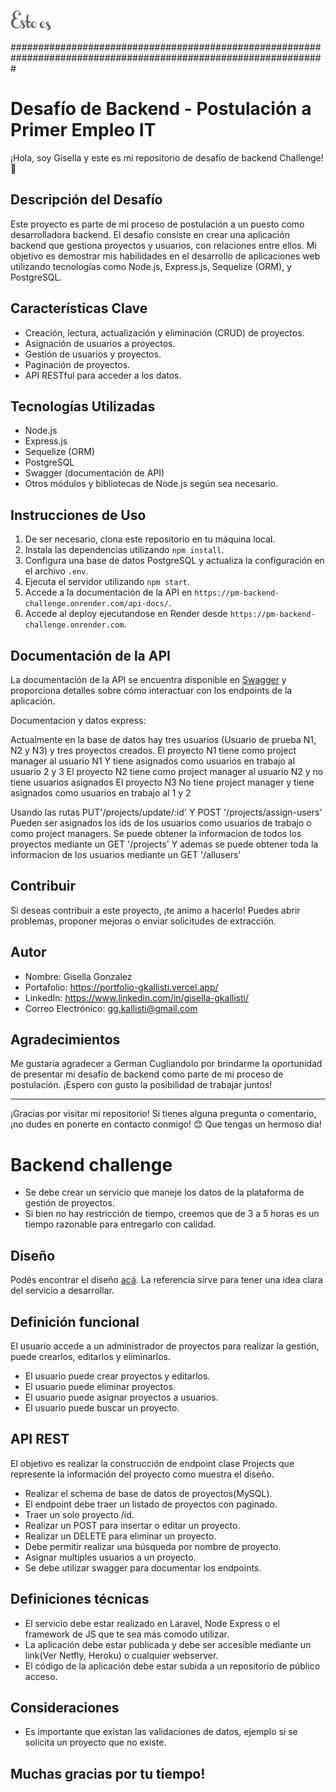 ![Estoes](assets/images/logo.png "Esto es Agencia Digital")

#################################################################################################################

# Desafío de Backend - Postulación a Primer Empleo IT

¡Hola, soy Gisella y este es mi repositorio de desafío de backend Challenge! 🚀

## Descripción del Desafío

Este proyecto es parte de mi proceso de postulación a un puesto como desarrolladora backend. El desafío consiste en crear una aplicación backend que gestiona proyectos y usuarios, con relaciones entre ellos. Mi objetivo es demostrar mis habilidades en el desarrollo de aplicaciones web utilizando tecnologías como Node.js, Express.js, Sequelize (ORM), y PostgreSQL.

## Características Clave

- Creación, lectura, actualización y eliminación (CRUD) de proyectos.
- Asignación de usuarios a proyectos.
- Gestión de usuarios y proyectos.
- Paginación de proyectos.
- API RESTful para acceder a los datos.

## Tecnologías Utilizadas

- Node.js
- Express.js
- Sequelize (ORM)
- PostgreSQL
- Swagger (documentación de API)
- Otros módulos y bibliotecas de Node.js según sea necesario.

## Instrucciones de Uso

1. De ser necesario, clona este repositorio en tu máquina local.
2. Instala las dependencias utilizando `npm install`.
3. Configura una base de datos PostgreSQL y actualiza la configuración en el archivo `.env`.
4. Ejecuta el servidor utilizando `npm start`.
5. Accede a la documentación de la API en `https://pm-backend-challenge.onrender.com/api-docs/`.
6. Accede al deploy ejecutandose en Render desde `https://pm-backend-challenge.onrender.com`.


## Documentación de la API

La documentación de la API se encuentra disponible en [Swagger](https://pm-backend-challenge.onrender.com/api-docs/) y proporciona detalles sobre cómo interactuar con los endpoints de la aplicación.


Documentacion y datos express:

Actualmente en la base de datos hay tres usuarios (Usuario de prueba N1, N2 y N3) y tres proyectos creados.
El proyecto N1 tiene como project manager al usuario N1 Y tiene asignados como usuarios en trabajo al usuario 2 y 3 
El proyecto N2 tiene como project manager al usuario N2 y no tiene usuarios asignados
El proyecto N3 No tiene project manager y tiene asignados como usuarios en trabajo al 1 y 2

Usando las rutas PUT'/projects/update/:id' Y POST '/projects/assign-users'
Pueden ser asignados los ids de los usuarios como usuarios de trabajo o como project managers.
Se puede obtener la informacion de todos los proyectos mediante un GET '/projects'
Y ademas se puede obtener toda la informacion de los usuarios mediante un GET '/allusers'




## Contribuir

Si deseas contribuir a este proyecto, ¡te animo a hacerlo! Puedes abrir problemas, proponer mejoras o enviar solicitudes de extracción.

## Autor

- Nombre: Gisella Gonzalez
- Portafolio: https://portfolio-gkallisti.vercel.app/
- LinkedIn: https://www.linkedin.com/in/gisella-gkallisti/
- Correo Electrónico: gg.kallisti@gmail.com

## Agradecimientos

Me gustaría agradecer a German Cugliandolo por brindarme la oportunidad de presentar mi desafío de backend como parte de mi proceso de postulación. ¡Espero con gusto la posibilidad de trabajar juntos!

---

¡Gracias por visitar mi repositorio! Si tienes alguna pregunta o comentario, ¡no dudes en ponerte en contacto conmigo! 😊 Que tengas un hermoso dia!


# Backend challenge
* Se debe crear un servicio que maneje los datos de la plataforma de gestión de proyectos.
* Si bien no hay restricción de tiempo, creemos que de 3 a 5 horas es un tiempo razonable para entregarlo con calidad.

## Diseño
Podés encontrar el diseño [acá](https://www.figma.com/file/YLDHikbDgfsZbVdEbO0H6U/Full-Stack-Test-1?node-id=1%3A1701). La referencia sirve para tener una idea clara del servicio a desarrollar.

## Definición funcional
El usuario accede a un administrador de proyectos para realizar la gestión, puede crearlos, editarlos y eliminarlos.

* El usuario puede crear proyectos y editarlos.
* El usuario puede eliminar proyectos.
* El usuario puede asignar proyectos a usuarios.
* El usuario puede buscar un proyecto.

## API REST
El objetivo es realizar la construcción de endpoint clase Projects que represente la información del proyecto como muestra el diseño.

* Realizar el schema de base de datos de proyectos(MySQL).
* El endpoint debe traer un listado de proyectos con paginado.
* Traer un solo proyecto /id.
* Realizar un POST para insertar o editar un proyecto.
* Realizar un DELETE para eliminar un proyecto.
* Debe permitir realizar una búsqueda por nombre de proyecto.
* Asignar multiples usuarios a un proyecto.
* Se debe utilizar swagger para documentar los endpoints.

## Definiciones técnicas
* El servicio debe estar realizado en Laravel, Node Express o el framework de JS que te sea más comodo utilizar.
* La aplicación debe estar publicada y debe ser accesible mediante un link(Ver Netfly, Heroku) o cualquier webserver.
* El código de la aplicación debe estar subida a un repositorio de público acceso.

## Consideraciones
* Es importante que existan las validaciones de datos, ejemplo si se solicita un proyecto que no existe.

## Muchas gracias por tu tiempo!


